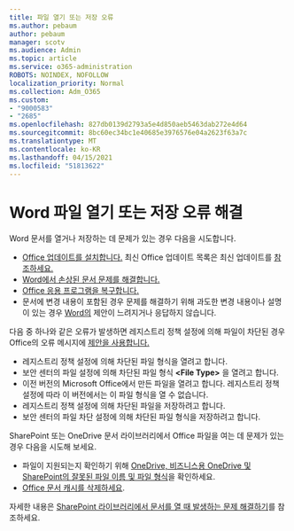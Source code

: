 ```yaml
---
title: 파일 열기 또는 저장 오류
ms.author: pebaum
author: pebaum
manager: scotv
ms.audience: Admin
ms.topic: article
ms.service: o365-administration
ROBOTS: NOINDEX, NOFOLLOW
localization_priority: Normal
ms.collection: Adm_O365
ms.custom:
- "9000583"
- "2685"
ms.openlocfilehash: 827db0139d2793a5e4d850aeb5463dab272e4d64
ms.sourcegitcommit: 8bc60ec34bc1e40685e3976576e04a2623f63a7c
ms.translationtype: MT
ms.contentlocale: ko-KR
ms.lasthandoff: 04/15/2021
ms.locfileid: "51813622"
---
```

# <a name="resolve-errors-opening-or-saving-word-files"></a>Word 파일 열기 또는 저장 오류 해결

Word 문서를 열거나 저장하는 데 문제가 있는 경우 다음을 시도합니다.

- [Office 업데이트를 설치합니다.](https://support.office.com/article/2ab296f3-7f03-43a2-8e50-46de917611c5) 최신 Office 업데이트 목록은 최신 업데이트를 [참조하세요.](https://docs.microsoft.com/officeupdates/office-updates-msi)
- [Word에서 손상된 문서 문제를 해결합니다.](https://docs.microsoft.com/office/troubleshoot/word/damaged-documents-in-word)
- [Office 응용 프로그램을 복구합니다.](https://support.office.com/Article/Repair-an-Office-application-7821d4b6-7c1d-4205-aa0e-a6b40c5bb88b)
- 문서에 변경 내용이 포함된 경우 문제를 해결하기 위해 과도한 변경 내용이나 설명이 있는 경우 [Word의](https://docs.microsoft.com/office/troubleshoot/word/word-stops-responding) 제안이 느려지거나 응답하지 않습니다.

다음 중 하나와 같은 오류가 발생하면 레지스트리 정책 설정에 의해 파일이 차단된 경우 Office의 오류 메시지에 [제안을 사용합니다.](https://docs.microsoft.com/office/troubleshoot/settings/file-blocked-in-office)

- 레지스트리 정책 설정에 의해 차단된 파일 형식을 열려고 합니다.
- 보안 센터의 파일 설정에 의해 차단된 파일 형식 **\<File Type\>** 을 열려고 합니다.
- 이전 버전의 Microsoft Office에서 만든 파일을 열려고 합니다. 레지스트리 정책 설정에 따라 이 버전에서는 이 파일 형식을 열 수 없습니다.
- 레지스트리 정책 설정에 의해 차단된 파일을 저장하려고 합니다.
- 보안 센터의 파일 차단 설정에 의해 차단된 파일 형식을 저장하려고 합니다.

SharePoint 또는 OneDrive 문서 라이브러리에서 Office 파일을 여는 데 문제가 있는 경우 다음을 시도해 보세요.

- 파일이 지원되는지 확인하기 위해 [OneDrive, 비즈니스용 OneDrive 및 SharePoint의 잘못된 파일 이름 및 파일 형식](https://support.office.com/article/64883a5d-228e-48f5-b3d2-eb39e07630fa)을 확인하세요. 
- [Office 문서 캐시를 삭제하세요](https://support.office.com/article/b1d3765e-d71b-4bb8-99ca-acd22c42995d
). 

자세한 내용은 [SharePoint 라이브러리에서 문서를 열 때 발생하는 문제 해결하기](https://support.office.com/article/31329fa1-4ad0-47fc-95d8-bb0c5b12a536)를 참조하세요.